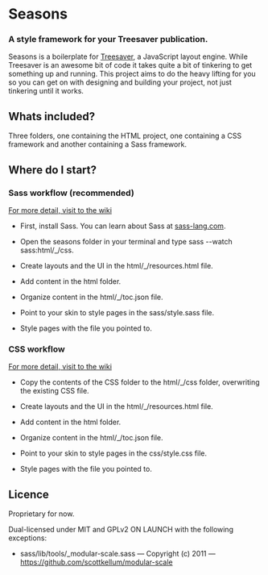 # Seasons
### A style framework for your Treesaver publication.

Seasons is a boilerplate for [Treesaver](http://treesaverjs.com/), a JavaScript layout engine. While Treesaver is an awesome bit of code it takes quite a bit of tinkering to get something up and running. This project aims to do the heavy lifting for you so you can get on with designing and building your project, not just tinkering until it works.

## Whats included?
Three folders, one containing the HTML project, one containing a CSS framework and another containing a Sass framework.

## Where do I start?
### Sass workflow (recommended)

[For more detail, visit to the wiki](https://github.com/scottkellum/Seasons/wiki)

* First, install Sass. You can learn about Sass at [sass-lang.com](http://sass-lang.com/).

* Open the seasons folder in your terminal and type sass --watch sass:html/_/css.

* Create layouts and the UI in the html/_/resources.html file.

* Add content in the html folder.

* Organize content in the html/_/toc.json file.

* Point to your skin to style pages in the sass/style.sass file.

* Style pages with the file you pointed to.

### CSS workflow

[For more detail, visit to the wiki](https://github.com/scottkellum/Seasons/wiki)

* Copy the contents of the CSS folder to the html/_/css folder, overwriting the existing CSS file.

* Create layouts and the UI in the html/_/resources.html file.

* Add content in the html folder.

* Organize content in the html/_/toc.json file.

* Point to your skin to style pages in the css/style.css file.

* Style pages with the file you pointed to.

## Licence
Proprietary for now.

Dual-licensed under MIT and GPLv2 ON LAUNCH with the following exceptions:

* sass/lib/tools/_modular-scale.sass — Copyright (c) 2011 — https://github.com/scottkellum/modular-scale